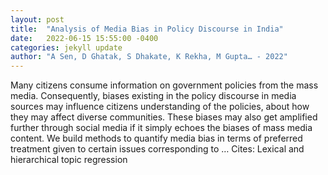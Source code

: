 ```yaml
---
layout: post
title:  "Analysis of Media Bias in Policy Discourse in India"
date:   2022-06-15 15:55:00 -0400
categories: jekyll update
author: "A Sen, D Ghatak, S Dhakate, K Rekha, M Gupta… - 2022"
---
```

Many citizens consume information on government policies from the mass media. Consequently, biases existing in the policy discourse in media sources may influence citizens  understanding of the policies, about how they may affect diverse communities. These biases may also get amplified further through social media if it simply echoes the biases of mass media content. We build methods to quantify media bias in terms of preferred treatment given to certain issues corresponding to …
Cites: ‪Lexical and hierarchical topic regression‬  
